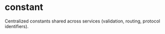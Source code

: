 # constant

Centralized constants shared across services (validation, routing, protocol identifiers).
